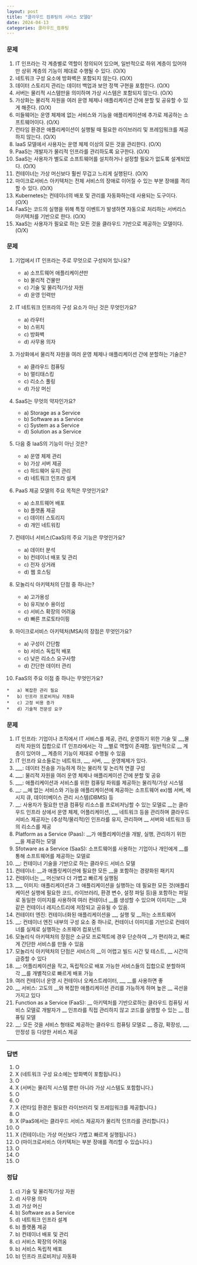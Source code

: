 ```yaml
---
layout: post
title: "클라우드 컴퓨팅의 서비스 모델Q"
date: 2024-04-13
categories: 클라우드_컴퓨팅
---
```

### 문제

1.  IT 인프라는 각 계층별로 역할이 정의되어 있으며, 일반적으로 하위 계층이 있어야만 상위 계층의 기능이 제대로 수행될 수 있다. (O/X)
2.  네트워크 구성 요소에 방화벽은 포함되지 않는다. (O/X)
3.  데이터 스토리지 관리는 데이터 백업과 보안 정책 구현을 포함한다. (O/X)
4.  서버는 물리적 시스템만을 의미하며 가상 시스템은 포함되지 않는다. (O/X)
5.  가상화는 물리적 자원을 여러 운영 체제나 애플리케이션 간에 분할 및 공유할 수 있게 해준다. (O/X)
6.  미들웨어는 운영 체제에 없는 서비스와 기능을 애플리케이션에 추가로 제공하는 소프트웨어이다. (O/X)
7.  런타임 환경은 애플리케이션이 실행될 때 필요한 라이브러리 및 프레임워크를 제공하지 않는다. (O/X)
8.  IaaS 모델에서 사용자는 운영 체제 이상의 모든 것을 관리한다. (O/X)
9.  PaaS는 개발자가 물리적 인프라를 관리하도록 요구한다. (O/X)
10.  SaaS는 사용자가 별도로 소프트웨어를 설치하거나 설정할 필요가 없도록 설계되었다. (O/X)
11.  컨테이너는 가상 머신보다 훨씬 무겁고 느리게 실행된다. (O/X)
12.  마이크로서비스 아키텍처는 전체 서비스의 장애로 이어질 수 있는 부분 장애를 격리할 수 있다. (O/X)
13.  Kubernetes는 컨테이너의 배포 및 관리를 자동화하는데 사용되는 도구이다. (O/X)
14.  FaaS는 코드의 실행을 위해 특정 이벤트가 발생하면 자동으로 처리하는 서버리스 아키텍처를 기반으로 한다. (O/X)
15.  XaaS는 사용자가 필요로 하는 모든 것을 클라우드 기반으로 제공하는 모델이다. (O/X)

### 문제

1.  기업에서 IT 인프라는 주로 무엇으로 구성되어 있나요?
    
    *   a) 소프트웨어 애플리케이션만
    *   b) 물리적 건물만
    *   c) 기술 및 물리적/가상 자원
    *   d) 운영 인력만
2.  IT 네트워크 인프라의 구성 요소가 아닌 것은 무엇인가요?
    
    *   a) 라우터
    *   b) 스위치
    *   c) 방화벽
    *   d) 사무용 의자
3.  가상화에서 물리적 자원을 여러 운영 체제나 애플리케이션 간에 분할하는 기술은?
    
    *   a) 클라우드 컴퓨팅
    *   b) 멀티태스킹
    *   c) 리소스 풀링
    *   d) 가상 머신
4.  SaaS는 무엇의 약자인가요?
    
    *   a) Storage as a Service
    *   b) Software as a Service
    *   c) System as a Service
    *   d) Solution as a Service
5.  다음 중 IaaS의 기능이 아닌 것은?
    
    *   a) 운영 체제 관리
    *   b) 가상 서버 제공
    *   c) 하드웨어 유지 관리
    *   d) 네트워크 인프라 설계
6.  PaaS 제공 모델의 주요 목적은 무엇인가요?
    
    *   a) 소프트웨어 배포
    *   b) 플랫폼 제공
    *   c) 데이터 스토리지
    *   d) 개인 네트워킹
7.  컨테이너 서비스(CaaS)의 주요 기능은 무엇인가요?
    
    *   a) 데이터 분석
    *   b) 컨테이너 배포 및 관리
    *   c) 전자 상거래
    *   d) 웹 호스팅
8.  모놀리식 아키텍처의 단점 중 하나는?
    
    *   a) 고가용성
    *   b) 유지보수 용이성
    *   c) 서비스 확장의 어려움
    *   d) 빠른 프로토타이핑
9.  마이크로서비스 아키텍처(MSA)의 장점은 무엇인가요?
    
    *   a) 구성이 간단함
    *   b) 서비스 독립적 배포
    *   c) 낮은 리소스 요구사항
    *   d) 간단한 데이터 관리
10.  FaaS의 주요 이점 중 하나는 무엇인가요?
    
    *   a) 복잡한 관리 필요
    *   b) 인프라 프로비저닝 자동화
    *   c) 고정 비용 증가
    *   d) 기술적 전문성 요구

### 문제
1. IT 인프라: 기업이나 조직에서 IT 서비스를 제공, 관리, 운영하기 위한 기술 및 __,물리적 자원의 집합으로 IT 인프라에서는 각 __별로 역할이 존재함.
일반적으로 __ 계층이 있어야 __ 계층의 기능이 제대로 수행될 수 있음
2. IT 인프라 요소들로는 네트워크, __, 서버, __, 운영체제가 있다.
3. ___: 데이터 전송을 가능하게 하는 물리적 및 논리적 연결 구성
4. ___: 물리적 자원을 여러 운영 체제나 애플리케이션 간에 분할 및 공유
5. ___: 애플리케이션과 서비스를 위한 컴퓨팅 파워를 제공하는 물리적/가상 시스템
6. __: __에 없는 서비스와 기능을 애플리케이션에 제공하는 소프트웨어 ex)웹 서버, 메시지 큐, 데이터베이스 관리 시스템(DBMS) 등
7. __: 사용자가 필요한 만큼 컴퓨팅 리소스를 프로비저닝할 수 있는 모델로 __는 클라우드 인프라 상에서 운영 체제, 어플리케이션, __, 네트워크 등을 관리하며 클라우드 서비스 제공자는 (추상적/물리적)인 인프라를 유지, 관리하며 __ 서버와 네트워크 등의 리소스를 제공
8. Platform as a Service (Paas): __가 애플리케이션을 개발, 실행, 관리하기 위한 __을 제공하는 모델
9. Sfotware as a Service (SaaS): 소프트웨어를 사용하는 기업이나 개인에게 __를 통해 소프트웨어를 제공하는 모델로 
10. __: 컨테이너 기술을 기반으로 하는 클라우드 서비스 모델
11. 컨테이너: __과 애플릿케이션에 필요한 모든 __을 포함하는 경량화된 패키지
12. 컨테이너는 __ 머신보다 더 가볍고 빠르게 실행됨
13. ___ 이미지: 애플리케이션과 그 애플리케이션을 실행하는 데 필요한 모든 것(애플리케이션 실행에 필요한 코드, 라이브러리, 환경 변수, 설정 파일 등)을 포함하는 파일로 동일한 이미지를 사용하여 여러 컨테이너 __를 생성할 수 있으며 이미지는 __와 같은 컨테이너 레지스트리에 저장되고 공유될 수 있음.
14. 컨테이터 엔진: 컨테이너화된 애플리케이션을 __, 실행 및 __하는 소프트웨어
15. __: 컨테이너 엔진 내부의 구성 요소 중 하나로, 컨테이너 이미지를 기반으로 컨테이너를 실제로 실행하는 소프웨어 컴포넌트
16. 모놀리식 아키텍처의 장점은 소규모 프로젝트에 경우 단순하여 __가 편리하고, 빠르게 간단한 서비스를 만들 수 있음
17. 모놀리식 아키텍처의 단점은 서비스의 __이 어렵고 빌드 시간 및 테스트, __ 시간의 급증할 수 있다
18. __: 어플리케이션을 작고, 독립적으로 배포 가능한 서비스들의 집합으로 분할하여 각 __를 개별적으로 빠르게 배포 가능
19. 여러 컨테이너 운영 시 컨테이너 오케스트레이터, __, __를 사용하면 좋
20. __ 서비스: 고도의 __와 복잡한 애플리케이션 관리를 가능하게 하며 높은 __ 곡선을 가지고 있다
21. Function as a Service (FaaS): __ 아키텍처를 기반으로하는 클라우드 컴퓨팅 서비스 모델로 개발자가 __ 인프라를 직접 관리하지 않고 코드를 실행할 수 있는 __ 컴퓨팅 모델
22. __: 모든 것을 서비스 형태로 제공하는 클라우드 컴퓨팅 모델로 __ 증감, 확장성, __, 안정성 등 다양한 서비스 제공

<hr>



### 답변

1.  O
2.  X (네트워크 구성 요소에는 방화벽이 포함됩니다.)
3.  O
4.  X (서버는 물리적 시스템 뿐만 아니라 가상 시스템도 포함합니다.)
5.  O
6.  O
7.  X (런타임 환경은 필요한 라이브러리 및 프레임워크를 제공합니다.)
8.  O
9.  X (PaaS에서는 클라우드 서비스 제공자가 물리적 인프라를 관리합니다.)
10.  O
11.  X (컨테이너는 가상 머신보다 가볍고 빠르게 실행됩니다.)
12.  O (마이크로서비스 아키텍처는 부분 장애를 격리할 수 있습니다.)
13.  O
14.  O
15.  O



### 정답

1.  c) 기술 및 물리적/가상 자원
2.  d) 사무용 의자
3.  d) 가상 머신
4.  b) Software as a Service
5.  d) 네트워크 인프라 설계
6.  b) 플랫폼 제공
7.  b) 컨테이너 배포 및 관리
8.  c) 서비스 확장의 어려움
9.  b) 서비스 독립적 배포
10.  b) 인프라 프로비저닝 자동화